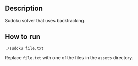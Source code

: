 ## Description

Sudoku solver that uses backtracking.

## How to run

`./sudoku file.txt`

Replace `file.txt` with one of the files in the `assets` directory.
